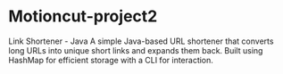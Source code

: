 # Motioncut-project2
Link Shortener - Java    A simple Java-based URL shortener that converts long URLs into unique short links and expands them back. Built using HashMap for efficient storage with a CLI for interaction. 
